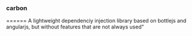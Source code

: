 ### carbon
======
A lightweight dependenciy injection library based on bottlejs and angularjs, but without features that are not always used"
